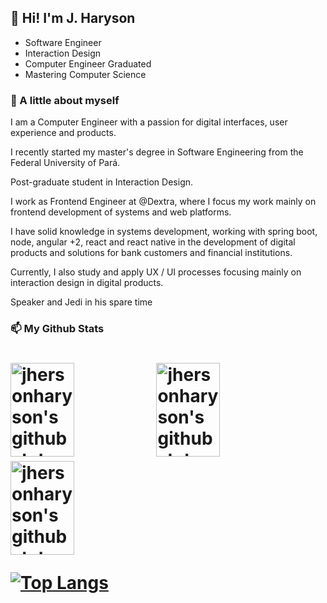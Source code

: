 

<h2>🔭 Hi! I'm J. Haryson</h1>
<ul>
  <li>Software Engineer</li>
  <li>Interaction Design</li>
  <li>Computer Engineer Graduated</li>
  <li>Mastering Computer Science</li>
</ul>
<h3>💬 A little about myself</h3>
<p>I am a Computer Engineer with a passion for digital interfaces, user experience and products.</p>

<p>I recently started my master's degree in Software Engineering from the Federal University of Pará.</p>

<p>Post-graduate student in Interaction Design.</p>

<p>I work as Frontend Engineer at @Dextra, where I focus my work mainly on frontend development of systems and web platforms.</p>

<p>I have solid knowledge in systems development, working with spring boot, node, angular +2, react and react native in the development of digital products and solutions for bank customers and financial institutions.</p>

<p>Currently, I also study and apply UX / UI processes focusing mainly on interaction design in digital products.</p>

<p>Speaker and Jedi in his spare time</p>

<h3>📫 My Github Stats</h3>
<h1>
  <img alt="jhersonharyson's github stats" width="45%" height="150" src="https://github-readme-stats.vercel.app/api?username=jhersonharyson&show_icons=true&theme=dark" />
  <img alt="jhersonharyson's github stats" width="45%" height="150" src="https://github-readme-stats.vercel.app/api/top-langs/?username=jhersonharyson&layout=compact&theme=dark" />
  
  <img alt="jhersonharyson's github stats" width="45%" height="150" src="https://github-readme-stats.vercel.app/api/top-langs/?username=anuraghazra&hide_progress=false" />
  
  
  [![Top Langs](https://github-readme-stats.vercel.app/api/top-langs/?username=anuraghazra&hide_progress=true)](https://github.com/anuraghazra/github-readme-stats)
  
</h1>
<!--
**jhersonharyson/jhersonharyson** is a ✨ _special_ ✨ repository because its `README.md` (this file) appears on your GitHub profile.

Here are some ideas to get you started:

- 🔭 I’m currently working on ...
- 🌱 I’m currently learning ...
- 👯 I’m looking to collaborate on ...
- 🤔 I’m looking for help with ...
- 💬 Ask me about ...
- 📫 How to reach me: ...
- 😄 Pronouns: ...
- ⚡ Fun fact: ...
-->

